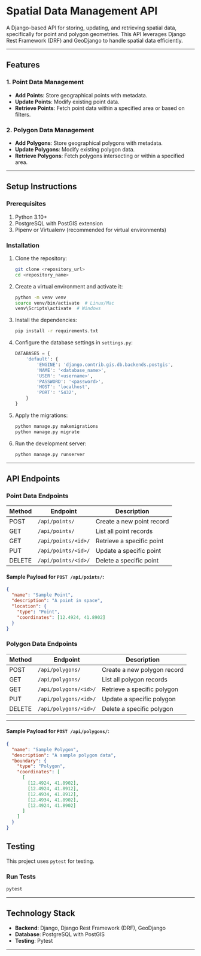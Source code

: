 # Spatial Data Management API

A Django-based API for storing, updating, and retrieving spatial data, specifically for point and polygon geometries. This API leverages Django Rest Framework (DRF) and GeoDjango to handle spatial data efficiently.

---

## **Features**

### **1. Point Data Management**
- **Add Points**: Store geographical points with metadata.
- **Update Points**: Modify existing point data.
- **Retrieve Points**: Fetch point data within a specified area or based on filters.

### **2. Polygon Data Management**
- **Add Polygons**: Store geographical polygons with metadata.
- **Update Polygons**: Modify existing polygon data.
- **Retrieve Polygons**: Fetch polygons intersecting or within a specified area.

---

## **Setup Instructions**

### **Prerequisites**
1. Python 3.10+
2. PostgreSQL with PostGIS extension
3. Pipenv or Virtualenv (recommended for virtual environments)

### **Installation**

1. Clone the repository:
   ```bash
   git clone <repository_url>
   cd <repository_name>
   ```

2. Create a virtual environment and activate it:
   ```bash
   python -m venv venv
   source venv/bin/activate  # Linux/Mac
   venv\Scripts\activate  # Windows
   ```

3. Install the dependencies:
   ```bash
   pip install -r requirements.txt
   ```

4. Configure the database settings in `settings.py`:
   ```python
   DATABASES = {
       'default': {
           'ENGINE': 'django.contrib.gis.db.backends.postgis',
           'NAME': '<database_name>',
           'USER': '<username>',
           'PASSWORD': '<password>',
           'HOST': 'localhost',
           'PORT': '5432',
       }
   }
   ```

5. Apply the migrations:
   ```bash
   python manage.py makemigrations
   python manage.py migrate
   ```

6. Run the development server:
   ```bash
   python manage.py runserver
   ```

---

## **API Endpoints**

### **Point Data Endpoints**

| Method | Endpoint            | Description                |
|--------|---------------------|----------------------------|
| POST   | `/api/points/`      | Create a new point record  |
| GET    | `/api/points/`      | List all point records     |
| GET    | `/api/points/<id>/` | Retrieve a specific point  |
| PUT    | `/api/points/<id>/` | Update a specific point    |
| DELETE | `/api/points/<id>/` | Delete a specific point    |

#### Sample Payload for `POST /api/points/`:
```json
{
  "name": "Sample Point",
  "description": "A point in space",
  "location": {
    "type": "Point",
    "coordinates": [12.4924, 41.8902]
  }
}
```

### **Polygon Data Endpoints**

| Method | Endpoint              | Description                  |
|--------|-----------------------|------------------------------|
| POST   | `/api/polygons/`      | Create a new polygon record  |
| GET    | `/api/polygons/`      | List all polygon records     |
| GET    | `/api/polygons/<id>/` | Retrieve a specific polygon  |
| PUT    | `/api/polygons/<id>/` | Update a specific polygon    |
| DELETE | `/api/polygons/<id>/` | Delete a specific polygon    |

---
#### Sample Payload for `POST /api/polygons/`:
```json
{
  "name": "Sample Polygon",
  "description": "A sample polygon data",
  "boundary": {
    "type": "Polygon",
    "coordinates": [
      [
        [12.4924, 41.8902],
        [12.4924, 41.8912],
        [12.4934, 41.8912],
        [12.4934, 41.8902],
        [12.4924, 41.8902]
      ]
    ]
  }
}
```

## **Testing**

This project uses `pytest` for testing.

### **Run Tests**
```bash
pytest
```

---

## **Technology Stack**
- **Backend**: Django, Django Rest Framework (DRF), GeoDjango
- **Database**: PostgreSQL with PostGIS
- **Testing**: Pytest

---

